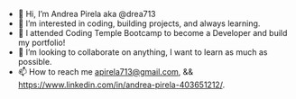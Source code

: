 - 👋 Hi, I’m Andrea Pirela aka @drea713
- 👀 I’m interested in coding, building projects, and always learning. 
- 🌱 I attended Coding Temple Bootcamp to become a Developer and build my portfolio!
- 💞️ I’m looking to collaborate on anything, I want to learn as much as possible.
- 📫 How to reach me apirela713@gmail.com, && https://www.linkedin.com/in/andrea-pirela-403651212/.

<!---
drea713/drea713 is a ✨ special ✨ repository because its `README.md` (this file) appears on your GitHub profile.
You can click the Preview link to take a look at your changes.
--->
